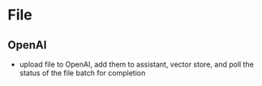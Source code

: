 # File

## OpenAI
- upload file to OpenAI, add them to assistant, vector store, and poll the status of the file batch for completion
